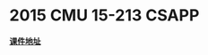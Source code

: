 # 2015 CMU 15-213 CSAPP



**[课件地址](http://www.cs.cmu.edu/afs/cs/academic/class/15213-f15/www/schedule.html)**

